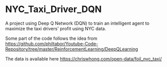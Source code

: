 # NYC_Taxi_Driver_DQN
A project using Deep Q Network (DQN) to train an intelligent agent to maximize the taxi drivers' profit using NYC data.

Some part of the code follows the idea from https://github.com/philtabor/Youtube-Code-Repository/tree/master/ReinforcementLearning/DeepQLearning

The data is available here
https://chriswhong.com/open-data/foil_nyc_taxi/
